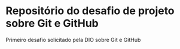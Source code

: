 # Repositório do desafio de projeto sobre Git e GitHub
Primeiro desafio solicitado pela DIO sobre Git e GitHub
